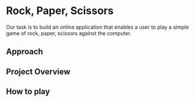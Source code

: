 Rock, Paper, Scissors
=====================

Our task is to build an online application that enables a user to play a simple game of rock, paper, scissors against the computer.

Approach
--------



Project Overview
----------------



How to play
-----------